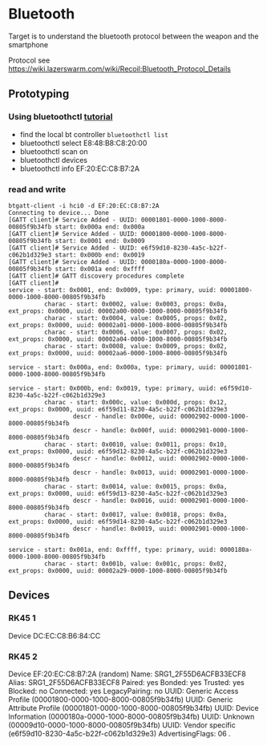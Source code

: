 # Bluetooth

Target is to understand the bluetooth protocol between the weapon and the smartphone

Protocol see
https://wiki.lazerswarm.com/wiki/Recoil:Bluetooth_Protocol_Details

## Prototyping

### Using bluetoothctl [tutorial](https://www.linux-magazine.com/Issues/2017/197/Command-Line-bluetoothctl)
- find the local bt controller `bluetoothctl list`
- bluetoothctl select E8:48:B8:C8:20:00
- bluetoothctl scan on
- bluetoothctl devices
- bluetoothctl info EF:20:EC:C8:B7:2A


 ### read and write
```
btgatt-client -i hci0 -d EF:20:EC:C8:B7:2A
Connecting to device... Done
[GATT client]# Service Added - UUID: 00001801-0000-1000-8000-00805f9b34fb start: 0x000a end: 0x000a
[GATT client]# Service Added - UUID: 00001800-0000-1000-8000-00805f9b34fb start: 0x0001 end: 0x0009
[GATT client]# Service Added - UUID: e6f59d10-8230-4a5c-b22f-c062b1d329e3 start: 0x000b end: 0x0019
[GATT client]# Service Added - UUID: 0000180a-0000-1000-8000-00805f9b34fb start: 0x001a end: 0xffff
[GATT client]# GATT discovery procedures complete
[GATT client]#
service - start: 0x0001, end: 0x0009, type: primary, uuid: 00001800-0000-1000-8000-00805f9b34fb
          charac - start: 0x0002, value: 0x0003, props: 0x0a, ext_props: 0x0000, uuid: 00002a00-0000-1000-8000-00805f9b34fb
          charac - start: 0x0004, value: 0x0005, props: 0x02, ext_props: 0x0000, uuid: 00002a01-0000-1000-8000-00805f9b34fb
          charac - start: 0x0006, value: 0x0007, props: 0x02, ext_props: 0x0000, uuid: 00002a04-0000-1000-8000-00805f9b34fb
          charac - start: 0x0008, value: 0x0009, props: 0x02, ext_props: 0x0000, uuid: 00002aa6-0000-1000-8000-00805f9b34fb

service - start: 0x000a, end: 0x000a, type: primary, uuid: 00001801-0000-1000-8000-00805f9b34fb

service - start: 0x000b, end: 0x0019, type: primary, uuid: e6f59d10-8230-4a5c-b22f-c062b1d329e3
          charac - start: 0x000c, value: 0x000d, props: 0x12, ext_props: 0x0000, uuid: e6f59d11-8230-4a5c-b22f-c062b1d329e3
                  descr - handle: 0x000e, uuid: 00002902-0000-1000-8000-00805f9b34fb
                  descr - handle: 0x000f, uuid: 00002901-0000-1000-8000-00805f9b34fb
          charac - start: 0x0010, value: 0x0011, props: 0x10, ext_props: 0x0000, uuid: e6f59d12-8230-4a5c-b22f-c062b1d329e3
                  descr - handle: 0x0012, uuid: 00002902-0000-1000-8000-00805f9b34fb
                  descr - handle: 0x0013, uuid: 00002901-0000-1000-8000-00805f9b34fb
          charac - start: 0x0014, value: 0x0015, props: 0x0a, ext_props: 0x0000, uuid: e6f59d13-8230-4a5c-b22f-c062b1d329e3
                  descr - handle: 0x0016, uuid: 00002901-0000-1000-8000-00805f9b34fb
          charac - start: 0x0017, value: 0x0018, props: 0x0a, ext_props: 0x0000, uuid: e6f59d14-8230-4a5c-b22f-c062b1d329e3
                  descr - handle: 0x0019, uuid: 00002901-0000-1000-8000-00805f9b34fb

service - start: 0x001a, end: 0xffff, type: primary, uuid: 0000180a-0000-1000-8000-00805f9b34fb
          charac - start: 0x001b, value: 0x001c, props: 0x02, ext_props: 0x0000, uuid: 00002a29-0000-1000-8000-00805f9b34fb
```







## Devices
### RK45 1 

Device DC:EC:C8:B6:84:CC

### RK45 2
Device EF:20:EC:C8:B7:2A (random)
        Name: SRG1_2F55D6ACFB33ECF8
        Alias: SRG1_2F55D6ACFB33ECF8
        Paired: yes
        Bonded: yes
        Trusted: yes
        Blocked: no
        Connected: yes
        LegacyPairing: no
        UUID: Generic Access Profile    (00001800-0000-1000-8000-00805f9b34fb)
        UUID: Generic Attribute Profile (00001801-0000-1000-8000-00805f9b34fb)
        UUID: Device Information        (0000180a-0000-1000-8000-00805f9b34fb)
        UUID: Unknown                   (00009d10-0000-1000-8000-00805f9b34fb)
        UUID: Vendor specific           (e6f59d10-8230-4a5c-b22f-c062b1d329e3)
        AdvertisingFlags:
  06                                               .